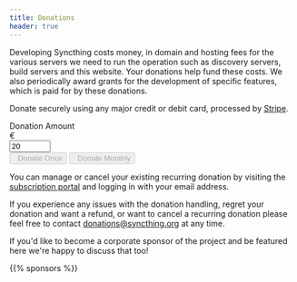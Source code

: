 ```yaml
---
title: Donations
header: true
---
```


Developing Syncthing costs money, in domain and hosting fees for the various
servers we need to run the operation such as discovery servers, build
servers and this website. Your donations help fund these costs. We also
periodically award grants for the development of specific features, which is
paid for by these donations.

Donate securely using any major credit or debit card, processed by [Stripe](https://stripe.com).

<div class="g-recaptcha" data-callback="solvedCaptcha" data-sitekey="6LfkXOoUAAAAAJweCDgLlleUUy5dalTbV2mLdruJ"></div>
<form class="form-inline">
    <label class="sr-only" for="donation-amount">Donation Amount</label>
    <div class="input-group mr-sm-2 my-2">
        <div class="input-group-prepend">
            <div class="input-group-text">&euro;</div>
        </div>
        <input type="number" class="form-control text-right input-lg" name="amount" id="donation-amount" placeholder="Amount" min="1" max="1000" value="20" required>
    </div>
    <button type="button" disabled="true" class="btn btn-success mr-sm-2 my-2" id="donate-once-button" role="link"><i class="fa fa-hand-holding-usd"></i>&ensp;Donate Once</button>
    <button type="button" disabled="true" class="btn btn-primary mr-sm-2 my-2" id="donate-monthly-button" role="link"><i class="fa fa-redo-alt"></i>&ensp;Donate Monthly</button>
</form>
<div id="error-message"></div>
<p>
<script src="https://js.stripe.com/v3" defer></script>
<script src="https://www.google.com/recaptcha/api.js" defer></script>
<script src="/js/stripe.js" defer></script>

You can manage or cancel your existing recurring donation by visiting the
[subscription portal](https://billing.stripe.com/p/login/9AQ6rx2cLbRhbhS5kk)
and logging in with your email address.

If you experience any issues with the donation handling, regret your
donation and want a refund, or want to cancel a recurring donation please
feel free to contact [donations@syncthing.org](mailto:donations@syncthing.org) at any time.

If you'd like to become a corporate sponsor of the project and be featured here
we're happy to discuss that too!

{{% sponsors %}}
